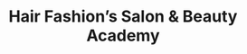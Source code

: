 ---
title: "Hair Fashion’s Salon & Beauty Academy"
url: /aylett/hair-fashions-salon-and-beauty-academy/
shop: hairdresser
---